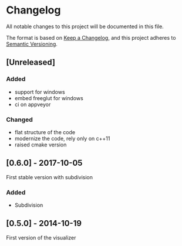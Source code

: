 # Changelog
All notable changes to this project will be documented in this file.

The format is based on [Keep a Changelog](https://keepachangelog.com/en/1.0.0/),
and this project adheres to [Semantic Versioning](https://semver.org/spec/v2.0.0.html).

## [Unreleased]
### Added
- support for windows
- embed freeglut for windows
- ci on appveyor

### Changed
- flat structure of the code
- modernize the code, rely only on c++11
- raised cmake version


## [0.6.0] - 2017-10-05
First stable version with subdivision
### Added
- Subdivision


## [0.5.0] - 2014-10-19
First version of the visualizer

